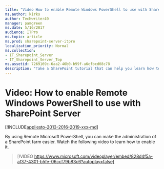```yaml
---
title: "Video How to enable Remote Windows PowerShell to use with SharePoint Server"
ms.author: kirks
author: Techwriter40
manager: pamgreen
ms.date: 5/16/2017
audience: ITPro
ms.topic: article
ms.prod: sharepoint-server-itpro
localization_priority: Normal
ms.collection:
- IT_Sharepoint_Server
- IT_Sharepoint_Server_Top
ms.assetid: 7269169c-6aa2-46b0-b99f-a6cfbcd08c78
description: "Take a SharePoint tutorial that can help you learn how to enable Remote Microsoft PowerShell to remotely administer a SharePoint farm."
---
```


# Video: How to enable Remote Windows PowerShell to use with SharePoint Server

[!INCLUDE[appliesto-2013-2016-2019-xxx-md](../includes/appliesto-2013-2016-2019-xxx-md.md)]  
  
By using Remote Microsoft PowerShell, you can make the administration of a SharePoint farm easier. Watch the following video to learn how to enable it.
  
> [!VIDEO https://www.microsoft.com/videoplayer/embed/828d4f5a-af37-4301-b5fe-06ccf79b83c6?autoplay=false]

